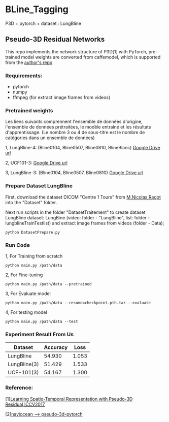 # BLine_Tagging
 P3D + pytorch + dataset : LungBline 
 

## Pseudo-3D Residual Networks

This repo implements the network structure of P3D[1] with PyTorch, pre-trained model weights are converted from caffemodel, which is supported from the [author's repo](https://github.com/ZhaofanQiu/pseudo-3d-residual-networks)


### Requirements:

- pytorch
- numpy
- ffmpeg (for extract image frames from videos)

### Pretrained weights

Les liens suivants comprennent l'ensemble de données d'origine, l'ensemble de données prétraitées, le modèle entraîné et les résultats d'apprentissage. 
(Le nombre 3 ou 4 de sous-titre est le nombre de catégories dans un ensemble de données)

1, LungBline-4: (Bline0104, Bline0507, Bline0810, BlineBlanc)
 [Google Drive url](https://drive.google.com/drive/folders/1027MKcjOEUApx1eKaNhtixVQk0TkMFoY?usp=sharing)

2, UCF101-3:
 [Google Drive url](https://drive.google.com/drive/folders/1vEjU9NnTikhCoeQK1Soocg7BbFhdpD3u?usp=sharing)

3, LungBline-3: (Bline0104, Bline0507, Bline0810)
 [Google Drive url](https://drive.google.com/drive/folders/1bp-tLGxinZkgSpSkDVb5bwXmmjW66_3i?usp=sharing)
 
 
### Prepare Dataset LungBline

First, download the dataset DICOM "Centre 1 Tours" from [M.Nicolas Ragot](nicolas.ragot@univ-tours.fr) into the "Dataset" folder.

Next run scripts in the folder "DatasetTraitement" to create dataset LungBline 
dataset: LungBine (video: folder - "LungBline", list: folder - lungblineTrainTestlist)
and extract image frames from videos (folder - Data);
```
python DatasetPrepare.py
```


### Run Code
1, For Training from scratch
```
python main.py /path/data 
```
2, For Fine-tuning
```
python main.py /path/data --pretrained
```
3, For Evaluate model
```
python main.py /path/data --resume=checkpoint.pth.tar --evaluate 
```
4, For testing model
```
python main.py /path/data --test 
```


### Experiment Result From Us
Dataset | Accuracy | Loss
---|---|---|
LungBline | 54.930 | 1.053
LungBline(3) | 51.429 | 1.533
UCF-101(3) | 54.167 | 1.300


### Reference:

 [1][Learning Spatio-Temporal Representation with Pseudo-3D Residual,ICCV2017](http://openaccess.thecvf.com/content_iccv_2017/html/Qiu_Learning_Spatio-Temporal_Representation_ICCV_2017_paper.html)
 
 [2][naviocean --> pseudo-3d-pytorch](https://github.com/naviocean/pseudo-3d-pytorch)
